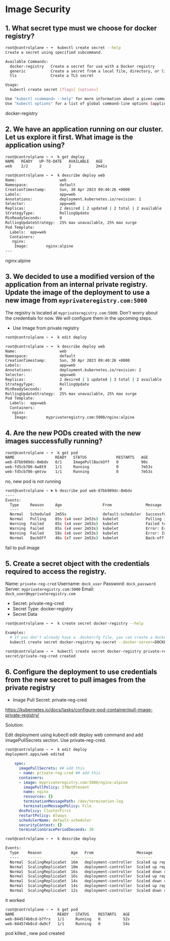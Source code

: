 # Image Security

## 1. What secret type must we choose for docker registry?

```bash
root@controlplane ~ ➜  kubectl create secret --help
Create a secret using specified subcommand.

Available Commands:
  docker-registry   Create a secret for use with a Docker registry
  generic           Create a secret from a local file, directory, or literal value
  tls               Create a TLS secret

Usage:
  kubectl create secret [flags] [options]

Use "kubectl <command> --help" for more information about a given command.
Use "kubectl options" for a list of global command-line options (applies to all commands).
```
docker-registry

## 2. We have an application running on our cluster. Let us explore it first. What image is the application using?
```bash
root@controlplane ~ ➜  k get deploy
NAME   READY   UP-TO-DATE   AVAILABLE   AGE
web    2/2     2            2           2m41s

root@controlplane ~ ➜  k describe deploy web
Name:                   web
Namespace:              default
CreationTimestamp:      Sun, 30 Apr 2023 09:40:26 +0000
Labels:                 app=web
Annotations:            deployment.kubernetes.io/revision: 1
Selector:               app=web
Replicas:               2 desired | 2 updated | 2 total | 2 available | 0 unavailable
StrategyType:           RollingUpdate
MinReadySeconds:        0
RollingUpdateStrategy:  25% max unavailable, 25% max surge
Pod Template:
  Labels:  app=web
  Containers:
   nginx:
    Image:        nginx:alpine
---
```
nginx:alpine

## 3. We decided to use a modified version of the application from an internal private registry. Update the image of the deployment to use a new image from ``myprivateregistry.com:5000``

The registry is located at ``myprivateregistry.com:5000``. Don't worry about the credentials for now. We will configure them in the upcoming steps.
- Use Image from private registry
```bash
root@controlplane ~ ➜  k edit deploy

root@controlplane ~ ➜  k describe deploy web
Name:                   web
Namespace:              default
CreationTimestamp:      Sun, 30 Apr 2023 09:40:26 +0000
Labels:                 app=web
Annotations:            deployment.kubernetes.io/revision: 2
Selector:               app=web
Replicas:               2 desired | 1 updated | 3 total | 2 available | 1 unavailable
StrategyType:           RollingUpdate
MinReadySeconds:        0
RollingUpdateStrategy:  25% max unavailable, 25% max surge
Pod Template:
  Labels:  app=web
  Containers:
   nginx:
    Image:        myprivateregistry.com:5000/nginx:alpine
```

## 4. Are the new PODs created with the new images successfully running?

```bash
root@controlplane ~ ➜  k get pod
NAME                  READY   STATUS             RESTARTS   AGE
web-87bb989dc-8mbdv   0/1     ImagePullBackOff   0          90s
web-fd5cb786-6w8t9    1/1     Running            0          7m53s
web-fd5cb786-qmtvw    1/1     Running            0          7m53s
```
no, new pod is not running
```bash
root@controlplane ~ ✖ k describe pod web-87bb989dc-8mbdv
----
Events:
  Type     Reason     Age                  From               Message
  ----     ------     ----                 ----               -------
  Normal   Scheduled  2m55s                default-scheduler  Successfully assigned default/web-87bb989dc-8mbdv to controlplane
  Normal   Pulling    85s (x4 over 2m53s)  kubelet            Pulling image "myprivateregistry.com:5000/nginx:alpine"
  Warning  Failed     85s (x4 over 2m53s)  kubelet            Failed to pull image "myprivateregistry.com:5000/nginx:alpine": rpc error: code = Unknown desc = failed to pull and unpack image "myprivateregistry.com:5000/nginx:alpine": failed to resolve reference "myprivateregistry.com:5000/nginx:alpine": pulling from host myprivateregistry.com:5000 failed with status code [manifests alpine]: 401 Unauthorized
  Warning  Failed     85s (x4 over 2m53s)  kubelet            Error: ErrImagePull
  Warning  Failed     58s (x6 over 2m53s)  kubelet            Error: ImagePullBackOff
  Normal   BackOff    46s (x7 over 2m53s)  kubelet            Back-off pulling image "myprivateregistry.com:5000/nginx:alpine"
```
fail to pull image

## 5. Create a secret object with the credentials required to access the registry.

Name: ``private-reg-cred``
Username: ``dock_user``
Password: ``dock_password``
Server: ``myprivateregistry.com:5000``
Email: ``dock_user@myprivateregistry.com``

- Secret: private-reg-cred
- Secret Type: docker-registry
- Secret Data
```bash
root@controlplane ~ ➜  k create secret docker-registry --help
```

```bash
Examples:
  # If you don't already have a .dockercfg file, you can create a dockercfg secret directly by using:
  kubectl create secret docker-registry my-secret --docker-server=DOCKER_REGISTRY_SERVER --docker-username=DOCKER_USER --docker-password=DOCKER_PASSWORD --docker-email=DOCKER_EMAIL
```

```bash
root@controlplane ~ ➜  kubectl create secret docker-registry private-reg-cred --docker-server=myprivateregistry.com:5000 --docker-username=dock_user --docker-password=dock_password --docker-email=dock_user@myprivateregistry.com
secret/private-reg-cred created
```

## 6. Configure the deployment to use credentials from the new secret to pull images from the private registry
- Image Pull Secret: private-reg-cred

https://kubernetes.io/docs/tasks/configure-pod-container/pull-image-private-registry/

Solution: 

Edit deployment using kubectl edit deploy web command and add imagePullSecrets section. Use private-reg-cred.
```bash
root@controlplane ~ ➜  k edit deploy
deployment.apps/web edited
```

```yaml
    spec:
      imagePullSecrets: ## add this
      - name: private-reg-cred ## add this
      containers:
      - image: myprivateregistry.com:5000/nginx:alpine
        imagePullPolicy: IfNotPresent
        name: nginx
        resources: {}
        terminationMessagePath: /dev/termination-log
        terminationMessagePolicy: File
      dnsPolicy: ClusterFirst
      restartPolicy: Always
      schedulerName: default-scheduler
      securityContext: {}
      terminationGracePeriodSeconds: 30

```

```bash
root@controlplane ~ ➜  k describe deploy

Events:
  Type    Reason             Age   From                   Message
  ----    ------             ----  ----                   -------
  Normal  ScalingReplicaSet  16m   deployment-controller  Scaled up replica set web-fd5cb786 to 2
  Normal  ScalingReplicaSet  10m   deployment-controller  Scaled up replica set web-87bb989dc to 1
  Normal  ScalingReplicaSet  16s   deployment-controller  Scaled down replica set web-87bb989dc to 0 from 1
  Normal  ScalingReplicaSet  16s   deployment-controller  Scaled up replica set web-844574b8cd to 1 from 0
  Normal  ScalingReplicaSet  14s   deployment-controller  Scaled down replica set web-fd5cb786 to 1 from 2
  Normal  ScalingReplicaSet  14s   deployment-controller  Scaled up replica set web-844574b8cd to 2 from 1
  Normal  ScalingReplicaSet  12s   deployment-controller  Scaled down replica set web-fd5cb786 to 0 from 1
```
it worked 
```bash
root@controlplane ~ ➜  k get pod
NAME                   READY   STATUS    RESTARTS   AGE
web-844574b8cd-b7frx   1/1     Running   0          52s
web-844574b8cd-dw9cf   1/1     Running   0          54s
```
pod killed , new pod created 
```bash

```

```bash

```

```bash
```
